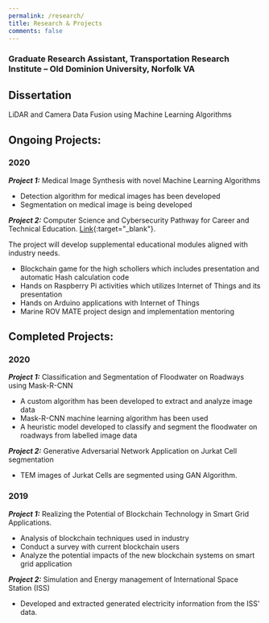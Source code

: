 ```yaml
---
permalink: /research/
title: Research & Projects
comments: false
---
```




### Graduate Research Assistant, Transportation Research Institute – Old Dominion University, Norfolk VA

## Dissertation

LiDAR and Camera Data Fusion using Machine Learning Algorithms

## Ongoing Projects:

### 2020

**_Project 1:_** Medical Image Synthesis with novel Machine Learning Algorithms

* Detection algorithm for medical images has been developed
* Segmentation on medical image is being developed


**_Project 2:_** Computer Science and Cybersecurity Pathway for Career and Technical Education.
[Link](https://sites.wp.odu.edu/odu-nps-cs-cybersecurity-pathway-for-cte/){:target="_blank"}.

The project will develop supplemental educational modules aligned with industry needs.

* Blockchain game for the high schollers which includes presentation and automatic Hash calculation code
* Hands on Raspberry Pi activities which utilizes Internet of Things and its presentation
* Hands on Arduino applications with Internet of Things
* Marine ROV MATE project design and implementation mentoring

##  Completed Projects:

### 2020

**_Project 1:_** Classification and Segmentation of Floodwater on Roadways using Mask-R-CNN

* A custom algorithm has been developed to extract and analyze image data
* Mask-R-CNN machine learning algorithm has been used
* A heuristic model developed to classify and segment the floodwater on roadways from labelled image data

**_Project 2:_** Generative Adversarial Network Application on Jurkat Cell segmentation

* TEM images of Jurkat Cells are segmented using GAN Algorithm.

### 2019
**_Project 1:_** Realizing the Potential of Blockchain Technology in Smart Grid Applications.

  * Analysis of blockchain techniques used in industry
  * Conduct a survey with current blockchain users
  * Analyze the potential impacts of the new blockchain systems on smart grid application

**_Project 2:_** Simulation and Energy management of International Space Station (ISS)
* Developed and extracted generated electricity information from the ISS' data.
